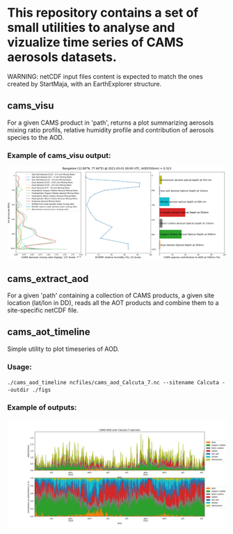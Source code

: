 # This repository contains a set of small utilities to analyse and vizualize time series of CAMS aerosols datasets. 

WARNING: netCDF input files content is expected to match the ones created by StartMaja, with an EarthExplorer structure.

## cams_visu

For a given CAMS product in 'path', returns a plot summarizing aerosols mixing ratio profils, relative humidity profile and contribution of aerosols species to the AOD.

### Example of cams_visu output:

![Demo cams_visu](https://github.com/jerome-colin/cams_visu/blob/master/cams_visu_demo.png)

## cams_extract_aod

For a given 'path' containing a collection of CAMS products, a given site location (lat/lon in DD), reads all the AOT products and combine them to a site-specific netCDF file.

## cams_aot_timeline

Simple utility to plot timeseries of AOD.

### Usage:

`
./cams_aod_timeline ncfiles/cams_aod_Calcuta_7.nc --sitename Calcuta --outdir ./figs
`

### Example of outputs:

![Demo stacked plot](https://github.com/jerome-colin/cams_visu/blob/master/Calcuta_7.png)
